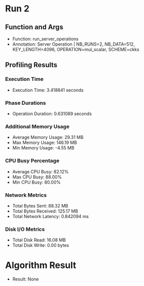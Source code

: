 # Run 2
## Function and Args
- Function: run_server_operations
- Annotation: Server Operation | NB_RUNS=2, NB_DATA=512, KEY_LENGTH=4096, OPERATION=mul_scalar, SCHEME=ckks
## Profiling Results
### Execution Time
- Execution Time: 3.418841 seconds
### Phase Durations
- Operation Duration: 0.631089 seconds
### Additional Memory Usage
- Average Memory Usage: 29.31 MB
- Max Memory Usage: 146.19 MB
- Min Memory Usage: -4.55 MB
### CPU Busy Percentage
- Average CPU Busy: 82.12%
- Max CPU Busy: 88.00%
- Min CPU Busy: 80.00%
### Network Metrics
- Total Bytes Sent: 88.32 MB
- Total Bytes Received: 125.17 MB
- Total Network Latency: 0.842094 ms
### Disk I/O Metrics
- Total Disk Read: 16.08 MB
- Total Disk Write: 0.00 bytes
# Algorithm Result
- Result: None
